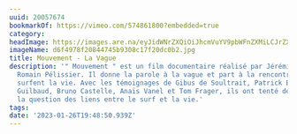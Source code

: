 ```yaml
---
uuid: 20057674
bookmarkOf: https://vimeo.com/574861800?embedded=true
category: 
headImage: https://images.are.na/eyJidWNrZXQiOiJhcmVuYV9pbWFnZXMiLCJrZXkiOiIyMDA1NzY3NC9vcmlnaW5hbF9kNmY0OTc4ZjIwODQ0NzQ1YjkzMDhjMTdmMjBkYzBiMi5qcGciLCJlZGl0cyI6eyJyZXNpemUiOnsid2lkdGgiOjEyMDAsImhlaWdodCI6MTIwMCwiZml0IjoiaW5zaWRlIiwid2l0aG91dEVubGFyZ2VtZW50Ijp0cnVlfSwid2VicCI6eyJxdWFsaXR5Ijo5MH0sImpwZWciOnsicXVhbGl0eSI6OTB9LCJyb3RhdGUiOm51bGx9fQ==?bc=0
imageName: d6f4978f20844745b9308c17f20dc0b2.jpg
title: Mouvement - La Vague
description: '" Mouvement " est un film documentaire réalisé par Jérémie Gabrien et
  Romain Pélissier. Il donne la parole à la vague et part à la rencontre de ceux qui
  surfent la vie. Avec les témoignages de Gibus de Soultrait, Patrick Beven, Tristan
  Guilbaud, Bruno Castelle, Anaïs Vanel et Tom Frager, ils ont tenté de répondre à
  la question des liens entre le surf et la vie.'
tags: 
date: '2023-01-26T19:48:50.939Z'
---
```

